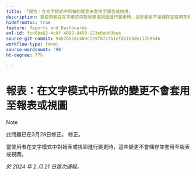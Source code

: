 ```yaml
---
title: 「報告：在文字模式中所做的變更未套用至報告或檢視」
description: 當使用者在文字模式中對報表或視圖進行變更時，這些變更不會儲存並套用至報表或視圖。
hidefromtoc: true
feature: Reports and Dashboards
exl-id: fcd0ba82-4c0f-4090-8450-123e0abb3be4
source-git-commit: 9457b520c469c729f8727b1efd21bbde117b9546
workflow-type: tm+mt
source-wordcount: '90'
ht-degree: 77%

---
```


# 報表：在文字模式中所做的變更不會套用至報表或視圖

>[!NOTE]
>
>此問題已在3月28日修正。 修正。

當使用者在文字模式中對報表或視圖進行變更時，這些變更不會儲存並套用至報表或視圖。

_於 2024 年 2 月 21 日首次通報。_
